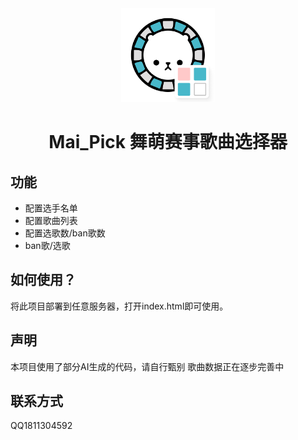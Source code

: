 <div align="center">

<img src="./img/logo.png" width="150px">

# Mai_Pick 舞萌赛事歌曲选择器

</div>

## 功能

- 配置选手名单
- 配置歌曲列表
- 配置选歌数/ban歌数
- ban歌/选歌

## 如何使用？

将此项目部署到任意服务器，打开index.html即可使用。

## 声明

本项目使用了部分AI生成的代码，请自行甄别
歌曲数据正在逐步完善中

## 联系方式
QQ1811304592
